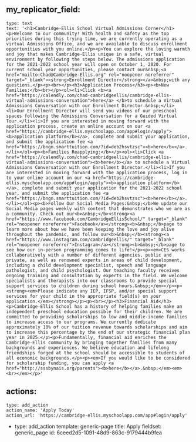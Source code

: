 my_replicator_field:
  -
    type: text
    text: '<h1>Cambridge-Ellis School Virtual Admissions Corner</h1><p>Welcome to our community! With health and safety as the top priorities during this trying time, we are currently operating as a virtual Admissions Office, and we are available to discuss enrollment opportunities with you online.</p><p>You can explore the loving warmth and joy that makes Cambridge-Ellis unique in a safe, virtual environment by following the steps below. The admissions application for the 2021-2022 school year will open on October 1, 2020. For current school year opportunities, please contact our&nbsp;<a href="mailto:Chad@Cambridge-Ellis.org" rel="noopener noreferrer" target="_blank"><strong>Enrollment Director</strong></a>&nbsp;with any questions.</p><p><br></p><h3>Application Process</h3><p><b>New Families:</b><br></p><ol><li>Click <b><a href="https://calendly.com/chad-cambridgeellis/cambridge-ellis-virtual-admissions-conversation">here</a> </b>to schedule a Virtual Admissions Conversation with our Enrollment Director.&nbsp;</li><li>Our Enrollment Director will send you videos of our preschool spaces following the Admissions Conversation for a Guided Virtual Tour.</li><li>If you are interested in moving forward with the application process, create an online account on our <a href="https://cambridge-ellis.myschoolapp.com/app#login/apply"><b>application platform</b></a>, complete and submit your application, and submit the application fee <a href="https://bngn.smarttuition.com/?id=deb2hsvtzsc"><b>here</b></a>.</li></ol><p><b>Families Reapplying:</b></p><ol><li>Click <a href="https://calendly.com/chad-cambridgeellis/cambridge-ellis-virtual-admissions-conversation"><b>here</b></a> to schedule a Virtual Admissions Conversation with our Enrollment Director.</li><li>If you are interested in moving forward with the application process, log in to your online account on our <a href="https://cambridge-ellis.myschoolapp.com/app#login/apply"><b>application platform</b></a>, complete and submit your application for the 2021-2022 school year, and submit the application fee <a href="https://bngn.smarttuition.com/?id=deb2hsvtzsc"><b>here</b></a>.</li></ol><p><b>Follow Our Social Media Pages:&nbsp;</b>We update our Social Media pages weekly with content that demonstrates who we are as a community. Check out our<b>&nbsp;</b><strong><a href="https://www.facebook.com/CambridgeEllisSchool/" target="_blank" rel="noopener noreferrer">Facebook</a></strong><b>&nbsp;</b>page to learn more about how we have been keeping the love and joy alive throughout the pandemic, and follow our<b>&nbsp;</b><strong><a href="https://www.instagram.com/cambridgeellis/" target="_blank" rel="noopener noreferrer">Instagram</a></strong><b>&nbsp;</b>page to see how our in-person programming comes to life!</p><p><em>CES works collaboratively with a number of different agencies, public and private, as well as renowned experts in areas of child development, including a child development specialist, speech and language pathologist, and child psychologist. Our teaching faculty receives ongoing training and consultation by experts in the field. We welcome specialists and therapists into our classrooms to provide special support services to children during school hours.&nbsp;</em></p><p><strong><em>Please indicate any IEP, IFSP, and/or special support services for your child in the appropriate field(s) on your application.</em></strong></p><p><br></p><h3>Financial Aid</h3><p>Cambridge-Ellis School has a history of helping families make an independent preschool education possible for their children. We are committed to providing scholarships to low and middle-income families to increase access to our programs. We currently dedicate approximately 10% of our tuition revenue towards scholarships and aim to increase this percentage by the end of our strategic financial plan year in 2025.</p><p>Fundamentally, financial aid enriches the Cambridge-Ellis community by bringing together families from many backgrounds and experiences. We believe education and lifelong friendships forged at the school should be accessible to students of all economic backgrounds.</p><p><em>If you would like to be considered for scholarship funding, you can apply <a href="http://sssbynais.org/parents"><b>here</b></a>.&nbsp;</em><em><br></em></p>'
actions:
  -
    type: add_action
    action_name: 'Apply Today'
    action_url: 'https://cambridge-ellis.myschoolapp.com/app#login/apply'
  -
    type: add_action
template: generic-page
title: Apply
fieldset: generic_page
id: 6ceed2d5-1091-48d9-863c-9179444b9fea
